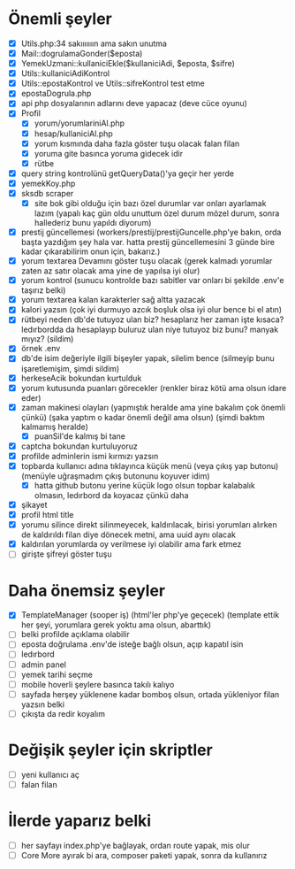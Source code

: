 # Önemli şeyler
- [X] Utils.php:34 sakııııııın ama sakın unutma
- [X] Mail::dogrulamaGonder($eposta)
- [X] YemekUzmani::kullaniciEkle($kullaniciAdi, $eposta, $sifre)
- [X] Utils::kullaniciAdiKontrol
- [X] Utils::epostaKontrol ve Utils::sifreKontrol test etme
- [X] epostaDogrula.php
- [X] api php dosyalarının adlarını deve yapacaz (deve cüce oyunu)
- [X] Profil
    - [X] yorum/yorumlariniAl.php
    - [X] hesap/kullaniciAl.php
    - [X] yorum kısmında daha fazla göster tuşu olacak falan filan
    - [X] yoruma gite basınca yoruma gidecek idir
    - [X] rütbe
- [X] query string kontrolünü getQueryData()'ya geçir her yerde
- [X] yemekKoy.php
- [X] sksdb scraper
    - [X] site bok gibi olduğu için bazı özel durumlar var onları ayarlamak lazım (yapalı kaç gün oldu unuttum özel durum mözel durum, sonra hallederiz bunu yapıldı diyorum)
- [X] prestij güncellemesi (workers/prestij/prestijGuncelle.php'ye bakın, orda başta yazdığım şey hala var. hatta prestij güncellemesini 3 günde bire kadar çıkarabilirim onun için, bakarız.)
- [X] yorum textarea Devamını göster tuşu olacak (gerek kalmadı yorumlar zaten az satır olacak ama yine de yapılsa iyi olur)
- [X] yorum kontrol (sunucu kontrolde bazı sabitler var onları bi şekilde .env'e taşırız belki)
- [X] yorum textarea kalan karakterler sağ altta yazacak
- [X] kalori yazsın (çok iyi durmuyo azcık boşluk olsa iyi olur bence bi el atın)
- [X] rütbeyi neden db'de tutuyoz ulan biz? hesaplarız her zaman işte kısaca? ledırbordda da hesaplayıp buluruz ulan niye tutuyoz biz bunu? manyak mıyız? (sildim)
- [X] örnek .env
- [X] db'de isim değeriyle ilgili bişeyler yapak, silelim bence (silmeyip bunu işaretlemişim, şimdi sildim)
- [X] herkeseAcik bokundan kurtulduk
- [X] yorum kutusunda puanları görecekler (renkler biraz kötü ama olsun idare eder)
- [X] zaman makinesi olayları (yapmıştık heralde ama yine bakalım çok önemli çünkü) (şaka yaptım o kadar önemli değil ama olsun) (şimdi baktım kalmamış heralde)
    - [X] puanSil'de kalmış bi tane
- [X] captcha bokundan kurtuluyoruz
- [X] profilde adminlerin ismi kırmızı yazsın
- [X] topbarda kullanıcı adına tıklayınca küçük menü (veya çıkış yap butonu) (menüyle uğraşmadım çıkış butonunu koyuver idim)
    - [X] hatta github butonu yerine küçük logo olsun topbar kalabalık olmasın, ledırbord da koyacaz çünkü daha
- [X] şikayet
- [X] profil html title
- [X] yorumu silince direkt silinmeyecek, kaldırılacak, birisi yorumları alırken de kaldırıldı filan diye dönecek metni, ama uuid aynı olacak
- [X] kaldırılan yorumlarda oy verilmese iyi olabilir ama fark etmez
- [ ] girişte şifreyi göster tuşu

# Daha önemsiz şeyler
- [X] TemplateManager (sooper iş) (html'ler php'ye geçecek) (template ettik her şeyi, yorumlara gerek yoktu ama olsun, abarttık)
- [ ] belki profilde açıklama olabilir
- [ ] eposta doğrulama .env'de isteğe bağlı olsun, açıp kapatıl isin
- [ ] ledırbord
- [ ] admin panel
- [ ] yemek tarihi seçme
- [ ] mobile hoverli şeylere basınca takılı kalıyo
- [ ] sayfada herşey yüklenene kadar bomboş olsun, ortada yükleniyor filan yazsın belki
- [ ] çıkışta da redir koyalım

# Değişik şeyler için skriptler
- [ ] yeni kullanıcı aç
- [ ] falan filan

# İlerde yaparız belki
- [ ] her sayfayı index.php'ye bağlayak, ordan route yapak, mis olur
- [ ] Core More ayırak bi ara, composer paketi yapak, sonra da kullanırız